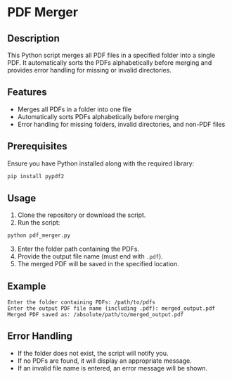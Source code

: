 # PDF Merger

## Description
This Python script merges all PDF files in a specified folder into a single PDF. It automatically sorts the PDFs alphabetically before merging and provides error handling for missing or invalid directories.

## Features
- Merges all PDFs in a folder into one file
- Automatically sorts PDFs alphabetically before merging
- Error handling for missing folders, invalid directories, and non-PDF files

## Prerequisites
Ensure you have Python installed along with the required library:

```sh
pip install pypdf2
```

## Usage
1. Clone the repository or download the script.
2. Run the script:

```sh
python pdf_merger.py
```

3. Enter the folder path containing the PDFs.
4. Provide the output file name (must end with `.pdf`).
5. The merged PDF will be saved in the specified location.

## Example
```
Enter the folder containing PDFs: /path/to/pdfs
Enter the output PDF file name (including .pdf): merged_output.pdf
Merged PDF saved as: /absolute/path/to/merged_output.pdf
```

## Error Handling
- If the folder does not exist, the script will notify you.
- If no PDFs are found, it will display an appropriate message.
- If an invalid file name is entered, an error message will be shown.
